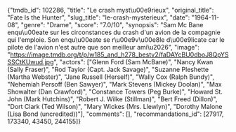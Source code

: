 {"tmdb_id": 102286, "title": "Le crash myst\u00e9rieux", "original_title": "Fate Is the Hunter", "slug_title": "le-crash-mysterieux", "date": "1964-11-08", "genre": "Drame", "score": "7.0/10", "synopsis": "Sam Mc Bane enqu\u00eate sur les circonstances du crash d'un avion de la compagnie qui l'emploie. Son enqu\u00eate se r\u00e9v\u00e8le d\u00e9licate car le pilote de l'avion n'est autre que son meilleur ami\u2026", "image": "https://image.tmdb.org/t/p/w185_and_h278_bestv2/faDAYcBU0dboJ8QpYSSSCtKUwud.jpg", "actors": ["Glenn Ford (Sam McBane)", "Nancy Kwan (Sally Fraser)", "Rod Taylor (Capt. Jack Savage)", "Suzanne Pleshette (Martha Webster)", "Jane Russell (Herself)", "Wally Cox (Ralph Bundy)", "Nehemiah Persoff (Ben Sawyer)", "Mark Stevens (Mickey Doolan)", "Max Showalter (Dan Crawford)", "Constance Towers (Peg Burke)", "Howard St. John (Mark Hutchins)", "Robert J. Wilke (Stillman)", "Bert Freed (Dillon)", "Dort Clark (Ted Wilson)", "Mary Wickes (Mrs. Llewlyn)", "Dorothy Malone (Lisa Bond (uncredited))"], "comments": [], "recommandations_id": [27917, 173340, 43450, 244155]}